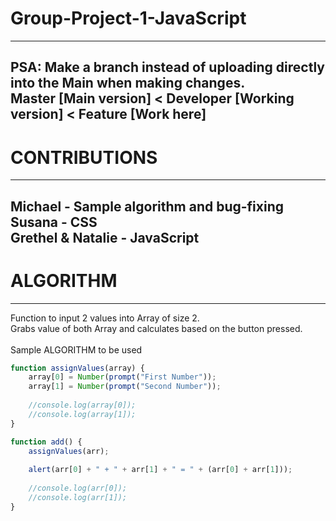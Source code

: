 # Group-Project-1-JavaScript
-----
PSA: Make a branch instead of uploading directly into the Main when making changes.<br/>
Master [Main version] < Developer [Working version] < Feature [Work here]<br/>
-----
# CONTRIBUTIONS
-----
Michael - Sample algorithm and bug-fixing<br/>
Susana - CSS<br/>
Grethel & Natalie - JavaScript<br/>
-----
# ALGORITHM
-----
Function to input 2 values into Array of size 2.<br/>
Grabs value of both Array and calculates based on the button pressed.<br/>
<br/>
Sample ALGORITHM to be used
```js
function assignValues(array) {
	array[0] = Number(prompt("First Number"));
	array[1] = Number(prompt("Second Number"));
	
	//console.log(array[0]);
	//console.log(array[1]);
}

function add() {
	assignValues(arr);
	
	alert(arr[0] + " + " + arr[1] + " = " + (arr[0] + arr[1]));
	
	//console.log(arr[0]);
	//console.log(arr[1]);
}
```
